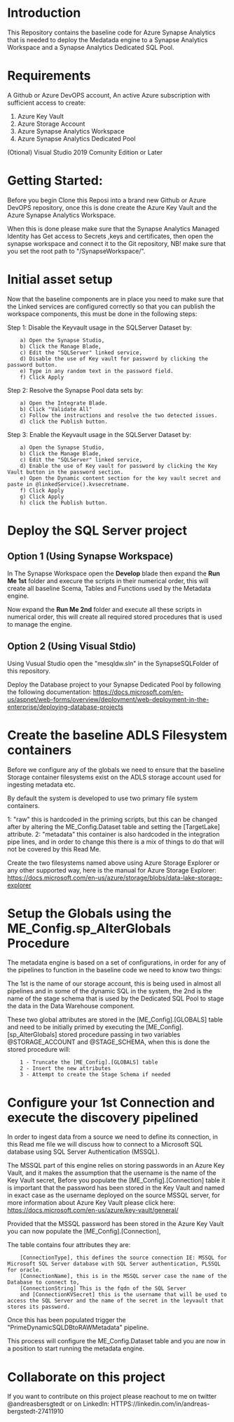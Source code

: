 # Introduction 
This Repository contains the baseline code for Azure Synapse Analytics that is needed to deploy the Medatada engine to a 
Synapse Analytics Workspace and a Synapse Analytics Dedicated SQL Pool.


# Requirements
A Github or Azure DevOPS account,
An active Azure subscription with sufficient access to create:

1.	Azure Key Vault
2.	Azure Storage Account
3.	Azure Synapse Analytics Workspace
4.	Azure Synapse Analytics Dedicated Pool

(Otional) Visual Studio 2019 Comunity Edition or Later

# Getting Started:

Before you begin Clone this Reposi into a brand new Github or Azure DevOPS repository,
once this is done create the Azure Key Vault and the Azure Synapse Analytics Workspace.

When this is done please make sure that the Synapse Analytics Managed Identity has Get access to Secrets ,keys and certificates,
then open the synapse workspace and connect it to the Git repository,
NB! make sure that you set the root path to "/SynapseWorkspace/".


# Initial asset setup

Now that the baseline components are in place you need to make sure that the Linked services are configured correctly so that you can publish
the workspace components, this must be done in the following steps:

Step 1: Disable the Keyvault usage in the SQLServer Dataset by:

        a) Open the Synapse Studio, 
        b) Click the Manage Blade, 
        c) Edit the "SQLServer" linked service,
        d) Disable the use of Key vault for password by clicking the password button.
        e) Type in any random text in the password field.
        f) Click Apply

Step 2: Resolve the Synapse Pool data sets by:

        a) Open the Integrate Blade.
        b) Click "Validate All"
        c) Follow the instructions and resolve the two detected issues.
        d) click the Publish button.

Step 3: Enable the Keyvault usage in the SQLServer Dataset by:

        a) Open the Synapse Studio, 
        b) Click the Manage Blade, 
        c) Edit the "SQLServer" linked service,
        d) Enable the use of Key vault for password by clicking the Key Vault button in the password section.
        e) Open the Dynamic content section for the key vault secret and paste in @linkedService().kvsecretname.
        f) Click Apply
        g) Click Apply
        h) click the Publish button.

# Deploy the SQL Server project

## Option 1 (Using Synapse Workspace)

In The Synapse Workspace open the **Develop** blade
then expand the **Run Me 1st** folder and execure the scripts in their numerical order,
this will create all baseline Scema, Tables and Functions used by the Metadata engine.

Now expand the **Run Me 2nd** folder and execute all these scripts in numerical order, this will create all required stored procedures that is used to manage the engine.

## Option 2 (Using Visual Stdio)
Using Vusual Studio open the "mesqldw.sln" in the SynapseSQLFolder of this repository.

Deploy the Database project to your Synapse Dedicated Pool by following the following documentation:
https://docs.microsoft.com/en-us/aspnet/web-forms/overview/deployment/web-deployment-in-the-enterprise/deploying-database-projects



# Create the baseline ADLS Filesystem containers

Before we configure any of the globals we need to ensure that the baseline Storage container filesystems exist on the ADLS storage account used for ingesting metadata etc.

By default the system is developed to use two primary file system containers.

1: "raw" this is hardcoded in the priming scripts, but this can be changed after by altering the ME_Config.Dataset table and setting the [TargetLake] attribute.
2: "metadata" this container is also hardcoded in the integration pipe lines, and in order to change this there is a mix of things to do that will not be covered by this Read Me.

Create the two filesystems named above using Azure Storage Explorer or any other supported way, 
here is the manual for Azure Storage Explorer: https://docs.microsoft.com/en-us/azure/storage/blobs/data-lake-storage-explorer



# Setup the Globals using the ME_Config.sp_AlterGlobals Procedure

The metadata engine is based on a set of configurations, in order for any of the pipelines to function in the baseline code we need to know two things:

The 1st is the name of our storage account, this is being used in almost all pipelines and in some of the dynamic SQL in the system,
the 2nd is the name of the stage schema that is used by the Dedicated SQL Pool to stage the data in the Data Warehouse component.

These two global attributes are stored in the [ME_Config].[GLOBALS] table and need to be initially primed by executing the [ME_Config].[sp_AlterGlobals] stored procedure passing in two variables @STORAGE_ACCOUNT and @STAGE_SCHEMA,
when this is done the stored procedure will:

        1 - Truncate the [ME_Config].[GLOBALS] table
        2 - Insert the new attributes
        3 - Attempt to create the Stage Schema if needed
        
  


# Configure your 1st Connection and execute the discovery pipelined

In order to ingest data from a source we need to define its connection, 
in this Read me file we will discuss how to connect to a Microsoft SQL database using SQL Server Authentication (MSSQL).

The MSSQL part of this engine relies on storing passwords in an Azure Key Vault, and it makes the assumption that the username is the name of the Key Vault secret,
Before you populate the [ME_Config].[Connection] table it is important that the password has been stored in the Key Vault and named in exact case as the username deployed on the source MSSQL server, for more information about Azure Key Vault please click here: https://docs.microsoft.com/en-us/azure/key-vault/general/

Provided that the MSSQL password has been stored in the Azure Key Vault you can now populate the [ME_Config].[Connection],

The table contains four attributes they are: 

        [ConnectionType], this defines the source connection IE: MSSQL for Microsoft SQL Server database with SQL Server authentication, PLSSQL for oracle. 
        [ConnectionName], this is in the MSSQL server case the name of the Database to connect to,
        [ConnectionString] This is the fqdn of the SQL Server
        and [ConnectionKVSecret] this is the username that will be used to access the SQL Server and the name of the secret in the leyvault that stores its password.
        
 
Once this has been populated trigger the "PrimeDynamicSQLDBtoRAWMetadata" pipeline.
 
This process will configure the ME_Config.Dataset table and you are now in a position to start running the metadata engine.






# Collaborate on this project

If you want to contribute on this project please reachout to me on twitter @andreasbersgtedt
or on LinkedIn: HTTPS://linkedin.com/in/andreas-bergstedt-27411910
